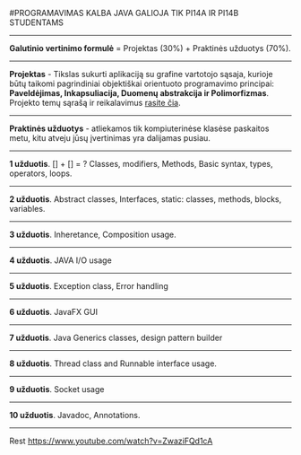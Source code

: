 #PROGRAMAVIMAS KALBA JAVA GALIOJA TIK PI14A IR PI14B STUDENTAMS
___
**Galutinio vertinimo formulė** = Projektas (30%) + Praktinės užduotys (70%).
___
**Projektas** - Tikslas sukurti aplikaciją su grafine vartotojo sąsaja, kurioje būtų taikomi pagrindiniai objektiškai orientuoto programavimo principai: 
**Paveldėjimas, Inkapsuliacija, Duomenų abstrakcija ir Polimorfizmas**. Projekto temų sąrašą ir reikalavimus <a href="https://github.com/eif-courses/Java/tree/master/U%C5%BDDUOTYS">rasite čia</a>.
___
**Praktinės užduotys** - atliekamos tik kompiuterinėse klasėse paskaitos metu, kitu atveju jūsų įvertinimas yra dalijamas pusiau.
___
**1 užduotis**. [] + [] = ? Classes, modifiers, Methods, Basic syntax, types, operators, loops.
___
**2 užduotis**. Abstract classes, Interfaces, static: classes, methods, blocks, variables.
___
**3 užduotis**. Inheretance, Composition usage.
___
**4 užduotis**. JAVA I/O usage
___
**5 užduotis**. Exception class, Error handling
___
**6 užduotis**. JavaFX GUI
___
**7 užduotis**. Java Generics classes, design pattern builder
___
**8 užduotis**. Thread class and Runnable interface usage.
___
**9 užduotis**. Socket usage 
___
**10 užduotis**. Javadoc, Annotations.
___

Rest https://www.youtube.com/watch?v=ZwaziFQd1cA
